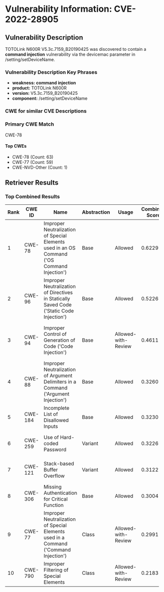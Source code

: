 # Vulnerability Information: CVE-2022-28905

## Vulnerability Description
TOTOLink N600R V5.3c.7159_B20190425 was discovered to contain a **command injection** vulnerability via the devicemac parameter in /setting/setDeviceName.

### Vulnerability Description Key Phrases
- **weakness:** **command injection**
- **product:** TOTOLink N600R
- **version:** V5.3c.7159_B20190425
- **component:** /setting/setDeviceName

### CWE for similar CVE Descriptions
### Primary CWE Match
CWE-78

#### Top CWEs
- CWE-78 (Count: 63)
- CWE-77 (Count: 59)
- CWE-NVD-Other (Count: 1)

## Retriever Results

### Top Combined Results

| Rank | CWE ID | Name | Abstraction | Usage | Combined Score | Retrievers | Individual Scores |
|------|--------|------|-------------|-------|---------------|------------|-------------------|
| 1 | CWE-78 | Improper Neutralization of Special Elements used in an OS Command ('OS Command Injection') | Base | Allowed | 0.6229 | dense, sparse, graph | dense: 0.621, sparse: 0.156, graph: 0.623 |
| 2 | CWE-96 | Improper Neutralization of Directives in Statically Saved Code ('Static Code Injection') | Base | Allowed | 0.5226 | dense, sparse, graph | dense: 0.519, sparse: 0.097, graph: 0.580 |
| 3 | CWE-94 | Improper Control of Generation of Code ('Code Injection') | Base | Allowed-with-Review | 0.4611 | dense, sparse, graph | dense: 0.516, sparse: 0.091, graph: 0.484 |
| 4 | CWE-88 | Improper Neutralization of Argument Delimiters in a Command ('Argument Injection') | Base | Allowed | 0.3260 | sparse, graph | sparse: 0.084, graph: 0.777 |
| 5 | CWE-184 | Incomplete List of Disallowed Inputs | Base | Allowed | 0.3230 | sparse, graph | sparse: 0.071, graph: 0.789 |
| 6 | CWE-259 | Use of Hard-coded Password | Variant | Allowed | 0.3226 | dense, sparse | dense: 0.603, sparse: 0.084 |
| 7 | CWE-121 | Stack-based Buffer Overflow | Variant | Allowed | 0.3122 | dense, sparse | dense: 0.568, sparse: 0.094 |
| 8 | CWE-306 | Missing Authentication for Critical Function | Base | Allowed | 0.3004 | dense, sparse | dense: 0.519, sparse: 0.072 |
| 9 | CWE-77 | Improper Neutralization of Special Elements used in a Command ('Command Injection') | Class | Allowed-with-Review | 0.2991 | dense, sparse, graph | dense: 0.604, sparse: 0.116, graph: 0.393 |
| 10 | CWE-790 | Improper Filtering of Special Elements | Class | Allowed-with-Review | 0.2183 | dense, sparse | dense: 0.591, sparse: 0.132 |

